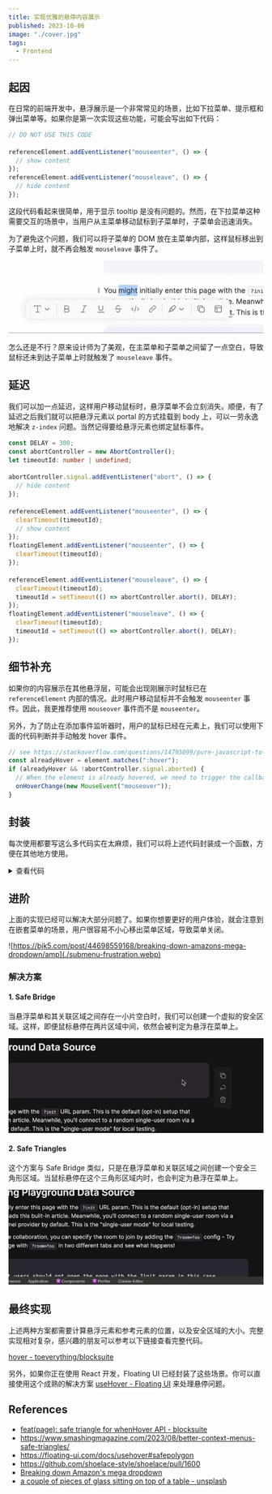```yaml
---
title: 实现优雅的悬停内容展示
published: 2023-10-06
image: "./cover.jpg"
tags:
  - Frontend
---
```


## 起因

在日常的前端开发中，悬浮展示是一个非常常见的场景，比如下拉菜单、提示框和弹出菜单等。如果你是第一次实现这些功能，可能会写出如下代码：

```ts
// DO NOT USE THIS CODE

referenceElement.addEventListener("mouseenter", () => {
  // show content
});
referenceElement.addEventListener("mouseleave", () => {
  // hide content
});
```

这段代码看起来很简单，用于显示 tooltip 是没有问题的。然而，在下拉菜单这种需要交互的场景中，当用户从主菜单移动鼠标到子菜单时，子菜单会迅速消失。

为了避免这个问题，我们可以将子菜单的 DOM 放在主菜单内部，这样鼠标移出到子菜单上时，就不再会触发 `mouseleave` 事件了。

![hover tooltip](./hover-tooltip.webp)

怎么还是不行？原来设计师为了美观，在主菜单和子菜单之间留了一点空白，导致鼠标还未到达子菜单上时就触发了 `mouseleave` 事件。

## 延迟

我们可以加一点延迟，这样用户移动鼠标时，悬浮菜单不会立刻消失。顺便，有了延迟之后我们就可以把悬浮元素以 portal 的方式挂载到 body 上，可以一劳永逸地解决 `z-index` 问题。当然记得要给悬浮元素也绑定鼠标事件。

```ts
const DELAY = 300;
const abortController = new AbortController();
let timeoutId: number | undefined;

abortController.signal.addEventListener("abort", () => {
  // hide content
});

referenceElement.addEventListener("mouseenter", () => {
  clearTimeout(timeoutId);
  // show content
});
floatingElement.addEventListener("mouseenter", () => {
  clearTimeout(timeoutId);
});

referenceElement.addEventListener("mouseleave", () => {
  clearTimeout(timeoutId);
  timeoutId = setTimeout(() => abortController.abort(), DELAY);
});
floatingElement.addEventListener("mouseleave", () => {
  clearTimeout(timeoutId);
  timeoutId = setTimeout(() => abortController.abort(), DELAY);
});
```

## 细节补充

如果你的内容展示在其他悬浮层，可能会出现刚展示时鼠标已在 `referenceElement` 内部的情况。此时用户移动鼠标并不会触发 `mouseenter` 事件。因此，我更推荐使用 `mouseover` 事件而不是 `mouseenter`。

另外，为了防止在添加事件监听器时，用户的鼠标已经在元素上，我们可以使用下面的代码判断并手动触发 hover 事件。

```ts
// see https://stackoverflow.com/questions/14795099/pure-javascript-to-check-if-something-has-hover-without-setting-on-mouseover-ou
const alreadyHover = element.matches(":hover");
if (alreadyHover && !abortController.signal.aborted) {
  // When the element is already hovered, we need to trigger the callback manually
  onHoverChange(new MouseEvent("mouseover"));
}
```

## 封装

每次使用都要写这么多代码实在太麻烦，我们可以将上述代码封装成一个函数，方便在其他地方使用。

<details>
<summary>查看代码</summary>

````ts
/**
 * Call the `whenHoverChange` callback when the element is hovered.
 *
 * After the mouse leaves the element, there is a 300ms delay by default.
 *
 * Note: The callback may be called multiple times when the mouse is hovering or hovering out.
 *
 * See also https://floating-ui.com/docs/useHover
 *
 * @example
 * ```ts
 * let hoverTooltip: HTMLElement | null = null;
 * const { setReference, setFloating } = whenHover(isHover => {
 *   if (!isHover) {
 *     hoverTooltip?.remove();
 *     return;
 *   }
 *   const hoverTooltip = document.createElement('div');
 *   document.body.append(hoverTooltip);
 *   setFloating(hoverTooltip);
 * }, { hoverDelay: 500 });
 *
 * const referenceElement = document.querySelector('.reference');
 * setReference(referenceElement);
 * ```
 */
function whenHover(
  whenHoverChange: (isHover: boolean, event?: Event) => void,
  { leaveDelay = 300, alwayRunWhenNoFloating = true }: WhenHoverOptions = {},
) {
  /**
   * The event listener will be removed when the signal is aborted.
   */
  const abortController = new AbortController();
  let hoverState = false;
  let hoverTimeout = 0;
  let referenceElement: Element | undefined;
  let floatingElement: Element | undefined;

  const onHover = (e: Event) => {
    clearTimeout(hoverTimeout);
    if (!hoverState) {
      hoverState = true;
      whenHoverChange(true, e);
      return;
    }
    // Already hovered
    if (
      alwayRunWhenNoFloating &&
      (!floatingElement || !floatingElement.isConnected)
    ) {
      // But the floating element is not ready
      // so we need to run the callback still
      whenHoverChange(true, e);
    }
  };

  const onHoverLeave = (e: Event) => {
    clearTimeout(hoverTimeout);
    hoverTimeout = window.setTimeout(() => {
      hoverState = false;
      whenHoverChange(false, e);
    }, leaveDelay);
  };

  const addHoverListener = (element?: Element) => {
    if (!element) return;
    // see https://stackoverflow.com/questions/14795099/pure-javascript-to-check-if-something-has-hover-without-setting-on-mouseover-ou
    const alreadyHover = element.matches(":hover");
    if (alreadyHover && !abortController.signal.aborted) {
      // When the element is already hovered, we need to trigger the callback manually
      onHover(new MouseEvent("mouseover"));
    }
    element.addEventListener("mouseover", onHover, {
      signal: abortController.signal,
    });
    element.addEventListener("mouseleave", onHoverLeave, {
      signal: abortController.signal,
    });
  };
  const removeHoverListener = (element?: Element) => {
    if (!element) return;
    element.removeEventListener("mouseover", onHover);
    element.removeEventListener("mouseleave", onHoverLeave);
  };

  const setReference = (element?: Element) => {
    // Clean previous listeners
    removeHoverListener(referenceElement);
    addHoverListener(element);
    referenceElement = element;
  };

  const setFloating = (element?: Element) => {
    // Clean previous listeners
    removeHoverListener(floatingElement);
    addHoverListener(element);
    floatingElement = element;
  };

  return {
    setReference,
    setFloating,
    dispose: () => {
      abortController.abort();
    },
  };
}
````

</details>

## 进阶

上面的实现已经可以解决大部分问题了。如果你想要更好的用户体验，就会注意到在嵌套菜单的场景，用户很容易不小心移出菜单区域，导致菜单关闭。

![https://bjk5.com/post/44698559168/breaking-down-amazons-mega-dropdown/amp](./submenu-frustration.webp)

### 解决方案

#### 1. Safe Bridge

当悬浮菜单和其关联区域之间存在一小片空白时，我们可以创建一个虚拟的安全区域。这样，即便鼠标悬停在两片区域中间，依然会被判定为悬浮在菜单上。

![safe bridge](./safe-bridge.webp)

#### 2. Safe Triangles

这个方案与 Safe Bridge 类似，只是在悬浮菜单和关联区域之间创建一个安全三角形区域。当鼠标悬停在这个三角形区域内时，也会判定为悬浮在菜单上。

![safe triangle](./safe-triangle.webp)

## 最终实现

上述两种方案都需要计算悬浮元素和参考元素的位置，以及安全区域的大小。完整实现相对复杂，感兴趣的朋友可以参考以下链接查看完整代码。

[hover - toeverything/blocksuite](https://github.com/toeverything/blocksuite/tree/95e3069189fcf2bb4e5f8a734bb306aa08fbab7e/packages/affine/components/src/hover)

另外，如果你正在使用 React 开发，Floating UI 已经封装了这些场景。你可以直接使用这个成熟的解决方案 [useHover - Floating UI](https://floating-ui.com/docs/useHover) 来处理悬停问题。

## References

- [feat(page): safe triangle for whenHover API - blocksuite](https://github.com/toeverything/blocksuite/pull/4965)
- https://www.smashingmagazine.com/2023/08/better-context-menus-safe-triangles/
- https://floating-ui.com/docs/usehover#safepolygon
- https://github.com/shoelace-style/shoelace/pull/1600
- [Breaking down Amazon's mega dropdown](https://bjk5.com/post/44698559168/breaking-down-amazons-mega-dropdown/amp)
- [a couple of pieces of glass sitting on top of a table - unsplash](https://unsplash.com/photos/a-couple-of-pieces-of-glass-sitting-on-top-of-a-table-wxvz-g1nM_k)
